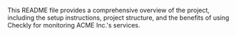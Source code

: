 
This README file provides a comprehensive overview of the project, including the setup instructions, project structure, and the benefits of using Checkly for monitoring ACME Inc.'s services.
